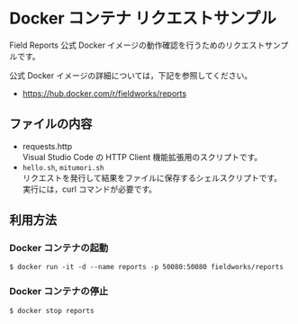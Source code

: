 # Docker コンテナ リクエストサンプル

Field Reports 公式 Docker イメージの動作確認を行うためのリクエストサンプルです。

公式 Docker イメージの詳細については，下記を参照してください。

- https://hub.docker.com/r/fieldworks/reports

## ファイルの内容

- requests.http  
  Visual Studio Code の HTTP Client 機能拡張用のスクリプトです。
- `hello.sh`, `mitumori.sh`  
  リクエストを発行して結果をファイルに保存するシェルスクリプトです。  
  実行には，curl コマンドが必要です。

## 利用方法

### Docker コンテナの起動

```
$ docker run -it -d --name reports -p 50080:50080 fieldworks/reports
```

### Docker コンテナの停止

```
$ docker stop reports
```
